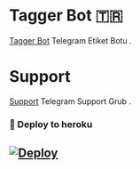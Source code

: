 # Tagger Bot 🇹🇷
[Tagger Bot](https://t.me/Majeste_TaggerBot) Telegram Etiket Botu .

# Support 
[Support](https://t.me/majesteler) Telegram Support Grub .

### 🚀 Deploy to heroku
[![Deploy](https://www.herokucdn.com/deploy/button.svg)](https://heroku.com/deploy?template=https://github.com/MacroKeke/tagger)
-












